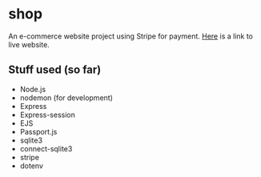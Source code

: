 # shop
An e-commerce website project using Stripe for payment. [Here](https://sanko-shop.glitch.me/) is a link to live website.


## Stuff used (so far)
- Node.js
- nodemon (for development)
- Express
- Express-session
- EJS
- Passport.js
- sqlite3
- connect-sqlite3
- stripe
- dotenv
